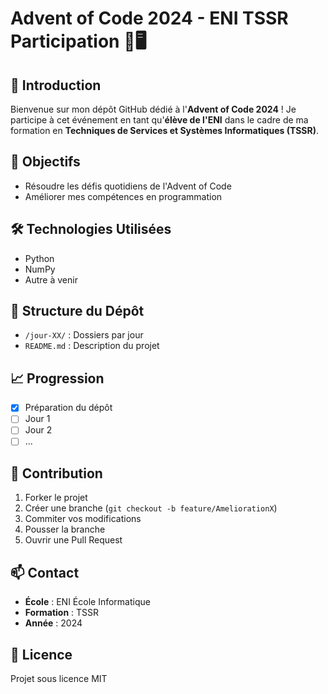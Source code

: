 # Advent of Code 2024 - ENI TSSR Participation 🎄🖥️

## 📌 Introduction

Bienvenue sur mon dépôt GitHub dédié à l'**Advent of Code 2024** ! Je participe à cet événement en tant qu'**élève de l'ENI** dans le cadre de ma formation en **Techniques de Services et Systèmes Informatiques (TSSR)**.

## 🎯 Objectifs

- Résoudre les défis quotidiens de l'Advent of Code
- Améliorer mes compétences en programmation

## 🛠 Technologies Utilisées

- Python
- NumPy
- Autre à venir

## 📂 Structure du Dépôt

- `/jour-XX/` : Dossiers par jour
- `README.md` : Description du projet

## 📈 Progression

- [x] Préparation du dépôt
- [ ] Jour 1
- [ ] Jour 2
- [ ] ...

## 🤝 Contribution

1. Forker le projet
2. Créer une branche (`git checkout -b feature/AmeliorationX`)
3. Commiter vos modifications
4. Pousser la branche
5. Ouvrir une Pull Request

## 📫 Contact

- **École** : ENI École Informatique
- **Formation** : TSSR
- **Année** : 2024

## 📜 Licence

Projet sous licence MIT

